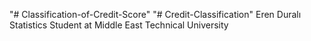"# Classification-of-Credit-Score" 
"# Credit-Classification" 
Eren Duralı
Statistics Student at Middle East Technical University
